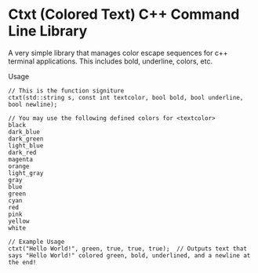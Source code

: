 # Ctxt (Colored Text) C++ Command Line Library

A very simple library that manages color escape sequences for c++ terminal applications. This includes bold, underline, colors, etc.

Usage
```
// This is the function signiture
ctxt(std::string s, const int textcolor, bool bold, bool underline, bool newline);

// You may use the following defined colors for <textcolor>
black      
dark_blue  
dark_green 
light_blue 
dark_red   
magenta    
orange     
light_gray 
gray       
blue       
green     
cyan      
red       
pink      
yellow    
white

// Example Usage
ctxt("Hello World!", green, true, true, true);  // Outputs text that says "Hello World!" colored green, bold, underlined, and a newline at the end!

```
